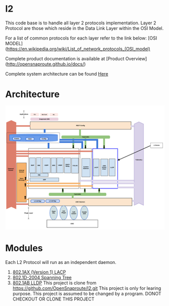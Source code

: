 # l2
This code base is to handle all layer 2 protocols implementation.  Layer 2 Protocol are those which reside in the Data Link Layer within the OSI Model.

For a list of common protocols for each layer refer to the link below:
[OSI MODEL](https://en.wikipedia.org/wiki/List_of_network_protocols_(OSI_model)

Complete product documentation is available at 
[Product Overview] (http://opensnaproute.github.io/docs/)

Complete system architecture can be found 
[Here](http://opensnaproute.github.io/docs/architecture.html) 

# Architecture
![alt text](./docs/SoftwareOverviewL2.png "Architecture")

# Modules
Each L2 Protocol will run as an independent daemon.  

1. [802.1AX (Version 1) LACP](lacp/README.md)
2. [802.1D-2004  Spanning Tree](stp/README.md)
3. [802.1AB LLDP](lldp/README.md)
This project is clone from https://github.com/OpenSnaproute/l2.git 
This project is only for learing purpose.
This project is assumed to be changed by a program. 
DONOT CHECKOUT OR CLONE THIS PROJECT
